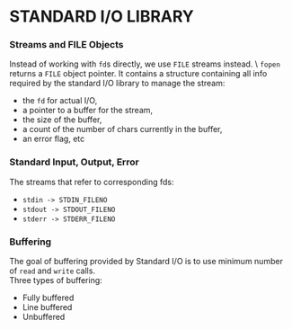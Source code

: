# STANDARD I/O LIBRARY

### Streams and FILE Objects

Instead of working with `fd`s directly, we use `FILE` streams instead. \ 
`fopen` returns a `FILE` object pointer. It contains a structure containing all info required by the standard I/O library to manage the stream:
- the `fd` for actual I/O,
- a pointer to a buffer for the stream,
- the size of the buffer,
- a count of the number of chars currently in the buffer,
- an error flag, etc

### Standard Input, Output, Error

The streams that refer to corresponding fds:

- `stdin -> STDIN_FILENO`
- `stdout -> STDOUT_FILENO`
- `stderr -> STDERR_FILENO`

### Buffering

The goal of buffering provided by Standard I/O is to use minimum number of `read` and `write` calls. \
Three types of buffering:
- Fully buffered
- Line buffered
- Unbuffered

